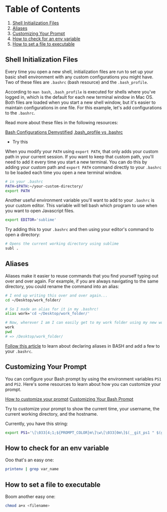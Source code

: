 # Table of Contents
1. [Shell Initialization Files](#Shell-Initialization-Files)
2. [Aliases](#Aliases)
3. [Customizing Your Prompt](#Customizing-Your-Prompt)
4. [How to check for an env variable](#How-to-check-for-an-env-variable)
5. [How to set a file to executable](#How-to-set-a-file-to-executable)


<a name="Shell-Initialization-Files"></a>
## Shell Initialization Files

Every time you open a new shell, initialization files are run to set up your basic shell environment with any custom configurations you might have. Two of these files are ```.bashrc``` (bash resource) and the ```.bash_profile```.

According to ```man bash```, ```.bash_profile``` is executed for shells where you've logged in, which is the default for each new terminal window in Mac OS. Both files are loaded when you start a new shell window, but it's easier to maintain configurations in one file. For this example, let's add configurations to the ```.bashrc```.

Read more about these files in the following resources:

[Bash Configurations Demystified](http://dghubble.com/blog/posts/.bashprofile-.profile-and-.bashrc-conventions/)
[.bash_profile vs .bashrc](http://www.joshstaiger.org/archives/2005/07/bash_profile_vs.html)

* Try this

When you modify your ```PATH``` using ```export PATH```, that only adds your custom path in your current session. If you want to keep that custom path, you'll need to add it every time you start a new terminal. You can do this by adding your custom path and ```export PATH``` command directly to your ```.bashrc``` to be loaded each time you open a new terminal window.

```bash
# in your .bashrc
PATH=$PATH:~/your-custom-directory/
export PATH
```

Another useful environment variable you'll want to add to your ```.bashrc``` is your custom editor. This variable will tell bash which program to use when you want to open Javascript files.


```bash
export EDITOR='sublime'
```

Try adding this to your ```.bashrc``` and then using your editor's command to open a directory:

```bash
# Opens the current working directory using sublime
subl .
```


<a name="Aliases"></a>
## Aliases

Aliases make it easier to reuse commands that you find yourself typing out over and over again. For example, if you are always navigating to the same directory, you could rename the command into an alias:

```bash
# I end up writing this over and over again...
cd ~/Desktop/work_folder/

# So I made an alias for it in my .bashrc!
alias work='cd ~/Desktop/work_folder/'

# Now, wherever I am I can easily get to my work folder using my new work command
work
pwd
# => /Desktop/work_folder/
```

[Follow this article](https://www.digitalocean.com/community/tutorials/an-introduction-to-useful-bash-aliases-and-functions) to learn about declaring aliases in BASH and add a few to your ```.bashrc```.


<a name="Customizing-Your-Prompt"></a>
## Customizing Your Prompt

You can configure your Bash prompt by using the environment variables `PS1` and `PS2`. Here's some resources to learn about how you can customize your prompt.

[How to customize your prompt](https://www.digitalocean.com/community/tutorials/how-to-customize-your-bash-prompt-on-a-linux-vps)
[Customizing Your Bash Prompt](http://www.aimeemarieknight.com/customizing-bash-prompt/)

Try to customize your prompt to show the current time, your username, the current working directory, and the hostname.

Currently, you have this string:

```bash
export PS1='\[\033[4;1;${PROMPT_COLOR}m\]\w\[\033[0m\]$(__git_ps1 " $(git config --get user.email) (%s)") \n🔥'
```

<a name="How-to-check-for-an-env-variable"></a>
## How to check for an env variable

Ooo that's an easy one:

```bash
printenv | grep var_name
```

<a name = "How-to-set-a-file-to-executable"></a>
## How to set a file to executable

Boom another easy one:

```bash
chmod a+x <filename>
```

